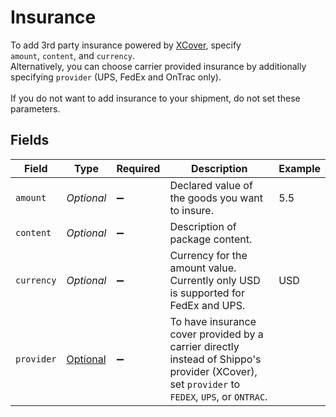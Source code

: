 # Insurance

To add 3rd party insurance powered by <a href="https://docs.goshippo.com/docs/shipments/shippinginsurance/">XCover</a>, 
specify <br> `amount`, `content`, and `currency`. <br> Alternatively, you can choose carrier provided insurance 
by additionally specifying `provider` (UPS, FedEx and OnTrac only). <br><br> If you do not want to add insurance 
to your shipment, do not set these parameters.


## Fields

| Field                                                                                                                                        | Type                                                                                                                                         | Required                                                                                                                                     | Description                                                                                                                                  | Example                                                                                                                                      |
| -------------------------------------------------------------------------------------------------------------------------------------------- | -------------------------------------------------------------------------------------------------------------------------------------------- | -------------------------------------------------------------------------------------------------------------------------------------------- | -------------------------------------------------------------------------------------------------------------------------------------------- | -------------------------------------------------------------------------------------------------------------------------------------------- |
| `amount`                                                                                                                                     | *Optional<String>*                                                                                                                           | :heavy_minus_sign:                                                                                                                           | Declared value of the goods you want to insure.                                                                                              | 5.5                                                                                                                                          |
| `content`                                                                                                                                    | *Optional<String>*                                                                                                                           | :heavy_minus_sign:                                                                                                                           | Description of package content.                                                                                                              |                                                                                                                                              |
| `currency`                                                                                                                                   | *Optional<String>*                                                                                                                           | :heavy_minus_sign:                                                                                                                           | Currency for the amount value.<br/>Currently only USD is supported for FedEx and UPS.                                                        | USD                                                                                                                                          |
| `provider`                                                                                                                                   | [Optional<Provider>](../../models/components/Provider.md)                                                                                    | :heavy_minus_sign:                                                                                                                           | To have insurance cover provided by a carrier directly instead of Shippo's provider (XCover), set `provider` to `FEDEX`, `UPS`, or `ONTRAC`. |                                                                                                                                              |